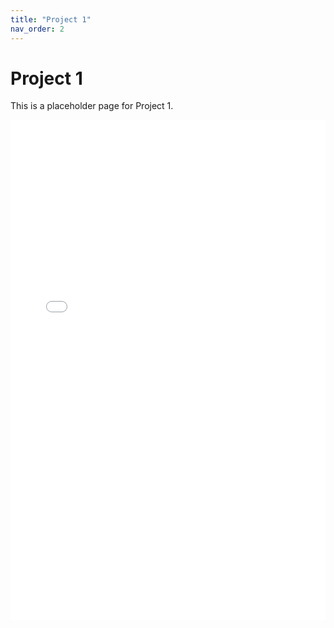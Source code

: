 ```yaml
---
title: "Project 1"
nav_order: 2
---
```


# Project 1

This is a placeholder page for Project 1.

<iframe src="Retail.sales.project.html" width="100%" height="800px" style="border:none;"></iframe>
